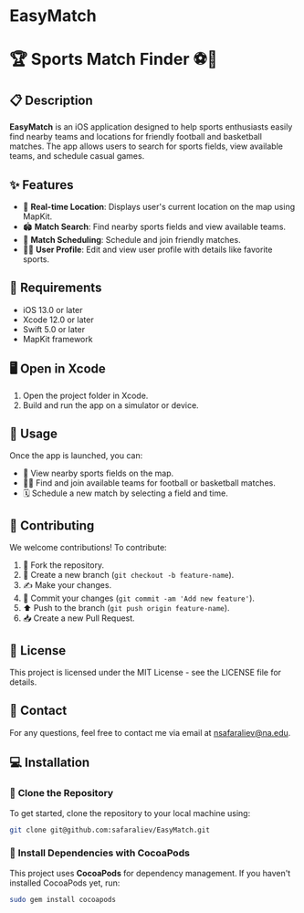 # EasyMatch
# 🏆 **Sports Match Finder** ⚽🏀

## 📋 **Description**

**EasyMatch** is an iOS application designed to help sports enthusiasts easily find nearby teams and locations for friendly football and basketball matches. The app allows users to search for sports fields, view available teams, and schedule casual games.

## ✨ **Features**

- 📍 **Real-time Location**: Displays user's current location on the map using MapKit.
- 🏟️ **Match Search**: Find nearby sports fields and view available teams.
- 📅 **Match Scheduling**: Schedule and join friendly matches.
- 🧑‍💻 **User Profile**: Edit and view user profile with details like favorite sports.

## 📱 **Requirements**

- iOS 13.0 or later
- Xcode 12.0 or later
- Swift 5.0 or later
- MapKit framework
## 🖥️ **Open in Xcode**

1. Open the project folder in Xcode.
2. Build and run the app on a simulator or device.

## 🚀 **Usage**

Once the app is launched, you can:

- 📍 View nearby sports fields on the map.
- 🤾‍♂️ Find and join available teams for football or basketball matches.
- 🗓️ Schedule a new match by selecting a field and time.

## 🤝 **Contributing**

We welcome contributions! To contribute:

1. 🍴 Fork the repository.
2. 🌿 Create a new branch (`git checkout -b feature-name`).
3. ✍️ Make your changes.
4. 💬 Commit your changes (`git commit -am 'Add new feature'`).
5. ⬆️ Push to the branch (`git push origin feature-name`).
6. 📥 Create a new Pull Request.

## 📜 **License**

This project is licensed under the MIT License - see the LICENSE file for details.

## 📧 **Contact**

For any questions, feel free to contact me via email at nsafaraliev@na.edu.

## 💻 **Installation**

### 🔽 **Clone the Repository**
To get started, clone the repository to your local machine using:
```bash
git clone git@github.com:safaraliev/EasyMatch.git
```

### 🔧 **Install Dependencies with CocoaPods**  
This project uses **CocoaPods** for dependency management. If you haven't installed CocoaPods yet, run:  

```bash
sudo gem install cocoapods
```
